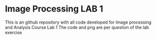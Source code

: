 # Image Processing LAB 1
This is an github repository with all code developed for Image processing and Analysis Course Lab 1
The code and png are per question of the lab exercise

